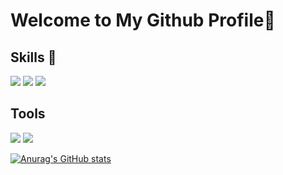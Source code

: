 # Welcome to My Github Profile👋

<!--
**surfkwon715/surfkwon715** is a ✨ _special_ ✨ repository because its `README.md` (this file) appears on your GitHub profile.

Here are some ideas to get you started:

- 🔭 I’m currently working on ...
- 🌱 I’m currently learning ...
- 👯 I’m looking to collaborate on ...
- 🤔 I’m looking for help with ...
- 💬 Ask me about ...
- 📫 How to reach me: ...
- 😄 Pronouns: ...
- ⚡ Fun fact: ...
-->

## Skills 💪
<div>
<img src="https://img.shields.io/badge/Javascript-black?style=flat-square&logo=Javascript&logoColor=yellow"/>
<img src="https://img.shields.io/badge/React-black?style=flat-square&logo=React&logoColor=skyblue"/>
<img src="https://img.shields.io/badge/Python-black?style=flat-square&logo=Python&logoColor=skyblue"/>
</div>

## Tools
<div>
  <img src="https://img.shields.io/badge/Firebase-black?style=flat-square&logo=Firebase&logoColor=yellow"/>
  <img src="https://img.shields.io/badge/Git-black?style=flat-square&logo=Git"/>
</div>

[![Anurag's GitHub stats](https://github-readme-stats.vercel.app/api?username=surfkwon715&show_icons=true&theme=tokyonight)](https://github.com/anuraghazra/github-readme-stats)

